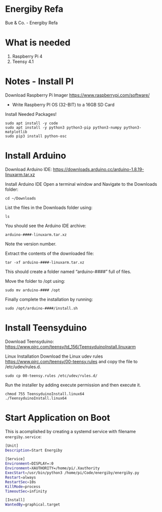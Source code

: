 # Energiby Refa
Bue &amp; Co. - Energiby Refa

# What is needed
1. Raspberry Pi 4
2. Teensy 4.1

# Notes - Install PI
Download Raspberry Pi Imager https://www.raspberrypi.com/software/
  - Write Raspberry PI OS (32-BIT) to a 16GB SD Card


Install Needed Packages!
```console
sudo apt install -y code
sudo apt install -y python3 python3-pip python3-numpy python3-matplotlib
sudo pip3 install python-osc
```

# Install Arduino
Download Arduino IDE: https://downloads.arduino.cc/arduino-1.8.19-linuxarm.tar.xz

Install Arduino IDE
Open a terminal window and Navigate to the Downloads folder:
```console
cd ~/Downloads
```

List the files in the Downloads folder using:
```console
ls
```

You should see the Arduino IDE archive:
```console
arduino-####-linuxarm.tar.xz
```
Note the version number.

Extract the contents of the downloaded file:
```console
tar -xf arduino-####-linuxarm.tar.xz
```
This should create a folder named “arduino-####” full of files.

Move the folder to /opt using:
```console
sudo mv arduino-#### /opt
```
Finally complete the installation by running:
```console
sudo /opt/arduino-####/install.sh
```

# Install Teensyduino
Download Teensyduino: https://www.pjrc.com/teensy/td_156/TeensyduinoInstall.linuxarm

Linux Installation
Download the Linux udev rules https://www.pjrc.com/teensy/00-teensy.rules and copy the file to /etc/udev/rules.d.
```console
sudo cp 00-teensy.rules /etc/udev/rules.d/
```
Run the installer by adding execute permission and then execute it.
```console
chmod 755 TeensyduinoInstall.linux64
./TeensyduinoInstall.linux64
```

# Start Application on Boot
This is acomplished by creating a systemd service with filename ```energiby.service```:
```bash
[Unit]
Description=Start Energiby

[Service]
Environment=DISPLAY=:0
Environment=XAUTHORITY=/home/pi/.Xauthority
ExecStart=/usr/bin/python3 /home/pi/Code/energiby/energiby.py
Restart=always
RestartSec=10s
KillMode=process
TimeoutSec=infinity

[Install]
WantedBy=graphical.target
```
